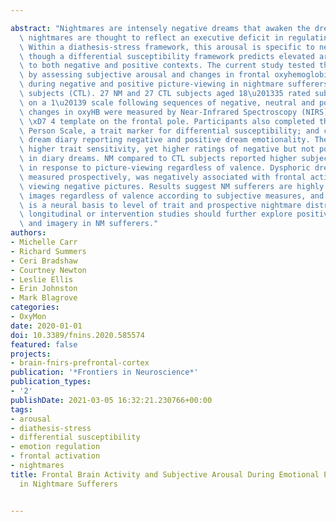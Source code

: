 ---
abstract: "Nightmares are intensely negative dreams that awaken the dreamer. Frequent\
  \ nightmares are thought to reflect an executive deficit in regulating arousal.\
  \ Within a diathesis-stress framework, this arousal is specific to negative contexts,\
  \ though a differential susceptibility framework predicts elevated arousal in response\
  \ to both negative and positive contexts. The current study tested these predictions\
  \ by assessing subjective arousal and changes in frontal oxyhemoglobin (oxyHB) concentrations\
  \ during negative and positive picture-viewing in nightmare sufferers (NM) and control\
  \ subjects (CTL). 27 NM and 27 CTL subjects aged 18\u201335 rated subjective arousal\
  \ on a 1\u20139 scale following sequences of negative, neutral and positive images;\
  \ changes in oxyHB were measured by Near-Infrared Spectroscopy (NIRS) using a 2\
  \ \xD7 4 template on the frontal pole. Participants also completed the Highly Sensitive\
  \ Person Scale, a trait marker for differential susceptibility; and completed a\
  \ dream diary reporting negative and positive dream emotionality. The NM group had\
  \ higher trait sensitivity, yet higher ratings of negative but not positive emotion\
  \ in diary dreams. NM compared to CTL subjects reported higher subjective arousal\
  \ in response to picture-viewing regardless of valence. Dysphoric dream distress,\
  \ measured prospectively, was negatively associated with frontal activation when\
  \ viewing negative pictures. Results suggest NM sufferers are highly sensitive to\
  \ images regardless of valence according to subjective measures, and that there\
  \ is a neural basis to level of trait and prospective nightmare distress. Future\
  \ longitudinal or intervention studies should further explore positive emotion sensitivity\
  \ and imagery in NM sufferers."
authors:
- Michelle Carr
- Richard Summers
- Ceri Bradshaw
- Courtney Newton
- Leslie Ellis
- Erin Johnston
- Mark Blagrove
categories:
- OxyMon
date: 2020-01-01
doi: 10.3389/fnins.2020.585574
featured: false
projects:
- brain-fnirs-prefrontal-cortex
publication: '*Frontiers in Neuroscience*'
publication_types:
- '2'
publishDate: 2021-03-05 16:32:21.230766+00:00
tags:
- arousal
- diathesis-stress
- differential susceptibility
- emotion regulation
- frontal activation
- nightmares
title: Frontal Brain Activity and Subjective Arousal During Emotional Picture Viewing
  in Nightmare Sufferers

---
